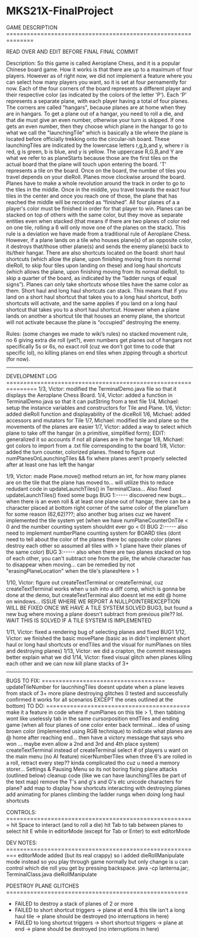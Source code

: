 # MKS21X-FinalProject

GAME DESCRIPTION ==============================================================

READ OVER AND EDIT BEFORE FINAL FINAL COMMIT

Description:
    So this game is called Aeroplane Chess, and it is a popular Chinese board game. How it works is that there are up to a maximum of four
players. However as of right now, we did not implement a feature where you can select how many players you want, so it is set at four pernamently for now. Each of the four corners of the board represents a different player and their respective color (as indicated by the colors of the letter 'P'). Each 'P' represents a separate plane, with each player having a total of four planes. The corners are called "hangars", because planes are at home when they are in hangars. To get a plane out of a hangar, you need to roll a die, and that die must give an even number, otherwise your turn is skipped. If one gets an even number, then they choose which plane in the hangar to go to what we call the "launchingTile" which is basically a tile where the plane is located before officially trekking onto the circular-ish board. These launchingTiles are indicated by the lowercase letters r,g,b,and y, where r is red, g is green, b is blue, and y is yellow. The uppercase R,G,B,and Y are what we refer to as planeStarts because those are the first tiles on the actual board that the plane will touch upon entering the board. 'T' represents a tile on the board. Once on the board, the number of tiles you travel depends on your dieRoll. Planes move clockwise around the board. Planes have to make a whole revolution around the track in order to go to the tiles in the middle. Once in the middle, you travel towards the exact four tiles in the center and once you reach one of those, the plane that has reached the middle will be recorded as “finished”. All four planes of a a player's color must be finished in order for that player to win. Planes can be stacked on top of others with the same color, but they move as separate entities even when stacked (that means if there are two planes of color red on one tile, rolling a 6 will only move one of the planes on the stack). This rule is a deviation we have made from a traditional rule of Aeroplane Chess. However, if a plane lands on a tile who houses plane(s) of an opposite color, it destroys that/those other plane(s) and sends the enemy plane(s) back to its/their hangar. There are also shortcuts located on the board: short haul shortcuts (which allow the plane, upon finishing moving from its normal dieRoll, to skip four tiles upon landing on these) and long haul shortcuts (which allows the plane, upon finishing moving from its normal dieRoll, to skip a quarter of the board, as indicated by the “ladder rungs of equal signs”). Planes can only take shortcuts whose tiles have the same color as them. Short haul and long haul shortcuts can stack. This means that if you land on a short haul shortcut that takes you to a long haul shortcut, both shortcuts will activate, and the same applies if you land on a long haul shortcut that takes you to a short haul shortcut. However when a plane lands on another a shortcut tile that houses an enemy plane, the shortcut will not activate because the plane is “occupied” destroying the enemy.

Rules: (some changes we made to wiki’s rules)
no stacked movement rule, no 6 giving extra die roll (yet?), even numbers get planes out of hangars not specifically 5s or 6s, no exact roll (cuz we don’t got time to code that specific lol), no killing planes on end tiles when zipping through a shortcut (for now).

-------------------------------------------------------------------------------

DEVELOPMENT LOG ===============================================================
1/3, Victor: modified the TerminalDemo.java file so that it displays the Aeroplane Chess Board.
1/4, Victor: added a function in TerminalDemo.java so that it can putString from a text file
1/4, Michael: setup the instance variables and constructors for Tile and Plane.
1/6, Victor: added dieRoll function and displayability of the diceRoll
1/6, Michael: added accessors and mutators for Tile
1/7, Michael: modified tile and plane so the movements of the planes are easier
1/7, Victor: added a way to select which plane to take off the hangar (in a primitive, simplified form); EDIT: generalized it so accounts if not all planes are in the hangar
1/8, Michael: got colors to import from a .txt file corresponding to the board
1/8, Victor: added the turn counter, colorized planes. !!need to figure out numPlanesOnLaunchingTiles && fix where planes aren't properly selected after at least one has left the hangar

1/9, Victor: made Plane.move() method return an int, for how many planes are on the tile that the plane has moved to... will utilize this to reduce redudant code in updateLaunchTiles() in TerminalClass...
Also fixed updateLaunchTiles()
fixed some bugs
BUG 1:----- discovered new bugs... when there is an even roll & at least one plane out of hangar, there can be a character placed at bottom right corner of the same color of the planeTurn for some reason (62,62)???;
also another bug arises cuz we havent implemented the tile system yet (when we have numPlaneCounterOnTile < 0 and the number counting system shouldnt ever go < 0)
BUG 2:----- also need to implement numberPlane counting system for BOARD tiles (dont need to tell about the color of the planes there bc opposite color planes destroy each other so assumed all tiles with > 1 plane have their planes of the same color)
BUG 3:----- also when there are two planes stacked on top of each other, you can't subtract one from the pile, the whole character has to disappear when moving... can be remedied by not "erasingPlaneLocation" when the tile's planesHere > 1

1/10, Victor: figure out createTextTerminal or createTerminal, cuz createTextTerminal works when u ssh into a diff comp, which is gonna be done at the demo, but createTextTerminal also doesnt let me edit @ home on windows... ISSUE WHERE WE REPORT A NULLPOINTEREXCEPTION WILL BE FIXED ONCE WE HAVE A TILE SYSTEM
SOLVED BUG3, but found a new bug where moving a plane doesn't subtract from previous pile?? lol. WAIT THIS IS SOLVED IF A TILE SYSTEM IS IMPLEMENTED

1/11, Victor: fixed a rendering bug of selecting planes and fixed BUG1
1/12, Victor: we finished the basic movePlane (basic as in didn't implement short haul or long haul shortcuts or endTiles and the visual for numPlanes on tiles and destroying planes)
1/13, Victor: we did a crapton, the commit messages better explain what we did
1/14, Victor: fixed visual glitch when planes killing each other and we can now kill plane stacks of 3+


------------------------------------------------------------------------------------------------

BUGS TO FIX: ====================================
updateTileNumber for laucnhingTiles doesnt update when a plane leaves from stack of 3+
more plane destroying glitches (I tested and successfully confirmed it works for all scenarios EXCEPT the ones outlined at the bottom)
TO DO: ==========================================
make it a feature in code where if numPlanes on this tile > 1, then tabbing wont like uselessly tab in the same cursorposition
endTiles and ending game (when all four planes of one color enter back terminal... idea of using brown color (implemented using RGB technique)
to indicate what planes are @ home after reaching end... then have a victory message that says who won ... maybe even allow a 2nd and 3rd and 4th place system)
createTextTerminal instead of createTerminal
select # of players u want on the main menu (no AI feature)
nicerNumberTiles
when three 6's are rolled in a roll, retract every step?? kinda complicated tho cuz u need a memory storer...
Settings & Pausing
Menu so its not boring
fixing plane attacks (outlined below)
cleanup code (like we can have launchingTiles be part of the text map)
remove the T's and g's and G's etc
unicode characters for plane?
add map to display how shortcuts interacting with destroying planes
add animating for planes climbing the ladder rungs when doing long haul shortcuts

CONTROLS: =======================================================
hit Space to interact (and to roll a die)
hit Tab to tab between planes to select
hit E while in editorMode (except for Tab or Enter) to exit editorMode

DEV NOTES: =========================================================
editorMode added (but its real crappy)
so i added dieRollManipulate mode instead so you play through game normally but only change is u can control which die roll you get by pressing backspace. java -cp lanterna.jar;. TerminalClass.java dieRollManipulate

PDESTROY PLANE GLITCHES =====================================================
- FAILED to destroy a stack of planes of 2 or more
- FAILED to short shortcut triggers -> plane at end & this tile isn't a long haul tile -> plane should be destroyed (no interruptions in here)
- FAILED to long shortcut triggers -> short shortcut triggers -> plane at end -> plane should be destroyed (no interruptions in here)
